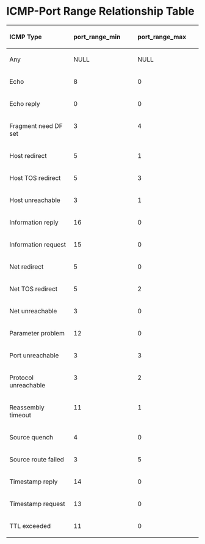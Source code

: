 # ICMP-Port Range Relationship Table<a name="vpc_api_0009"></a>

<a name="table18596620185153"></a>
<table><thead align="left"><tr id="row18636828185153"><th class="cellrowborder" valign="top" width="33.33333333333333%" id="mcps1.1.4.1.1"><p id="p33188071185153"><a name="p33188071185153"></a><a name="p33188071185153"></a><strong id="b793846207155238"><a name="b793846207155238"></a><a name="b793846207155238"></a>ICMP Type</strong></p>
</th>
<th class="cellrowborder" valign="top" width="33.33333333333333%" id="mcps1.1.4.1.2"><p id="p3879235185153"><a name="p3879235185153"></a><a name="p3879235185153"></a><strong id="b8412393185743"><a name="b8412393185743"></a><a name="b8412393185743"></a>port_range_min</strong></p>
</th>
<th class="cellrowborder" valign="top" width="33.33333333333333%" id="mcps1.1.4.1.3"><p id="p45782615185153"><a name="p45782615185153"></a><a name="p45782615185153"></a><strong id="b10315196185743"><a name="b10315196185743"></a><a name="b10315196185743"></a>port_range_max</strong></p>
</th>
</tr>
</thead>
<tbody><tr id="row9390358185153"><td class="cellrowborder" valign="top" width="33.33333333333333%" headers="mcps1.1.4.1.1 "><p id="p22421554185153"><a name="p22421554185153"></a><a name="p22421554185153"></a>Any</p>
</td>
<td class="cellrowborder" valign="top" width="33.33333333333333%" headers="mcps1.1.4.1.2 "><p id="p4206619185153"><a name="p4206619185153"></a><a name="p4206619185153"></a>NULL</p>
</td>
<td class="cellrowborder" valign="top" width="33.33333333333333%" headers="mcps1.1.4.1.3 "><p id="p5191864185153"><a name="p5191864185153"></a><a name="p5191864185153"></a>NULL</p>
</td>
</tr>
<tr id="row46726782185153"><td class="cellrowborder" valign="top" width="33.33333333333333%" headers="mcps1.1.4.1.1 "><p id="p26772997185153"><a name="p26772997185153"></a><a name="p26772997185153"></a>Echo</p>
</td>
<td class="cellrowborder" valign="top" width="33.33333333333333%" headers="mcps1.1.4.1.2 "><p id="p21129140185153"><a name="p21129140185153"></a><a name="p21129140185153"></a>8</p>
</td>
<td class="cellrowborder" valign="top" width="33.33333333333333%" headers="mcps1.1.4.1.3 "><p id="p33738804185153"><a name="p33738804185153"></a><a name="p33738804185153"></a>0</p>
</td>
</tr>
<tr id="row35213786185153"><td class="cellrowborder" valign="top" width="33.33333333333333%" headers="mcps1.1.4.1.1 "><p id="p33744406185153"><a name="p33744406185153"></a><a name="p33744406185153"></a>Echo reply</p>
</td>
<td class="cellrowborder" valign="top" width="33.33333333333333%" headers="mcps1.1.4.1.2 "><p id="p48942326185153"><a name="p48942326185153"></a><a name="p48942326185153"></a>0</p>
</td>
<td class="cellrowborder" valign="top" width="33.33333333333333%" headers="mcps1.1.4.1.3 "><p id="p4905442185153"><a name="p4905442185153"></a><a name="p4905442185153"></a>0</p>
</td>
</tr>
<tr id="row44148985185153"><td class="cellrowborder" valign="top" width="33.33333333333333%" headers="mcps1.1.4.1.1 "><p id="p19298019185153"><a name="p19298019185153"></a><a name="p19298019185153"></a>Fragment need DF set</p>
</td>
<td class="cellrowborder" valign="top" width="33.33333333333333%" headers="mcps1.1.4.1.2 "><p id="p19635726185153"><a name="p19635726185153"></a><a name="p19635726185153"></a>3</p>
</td>
<td class="cellrowborder" valign="top" width="33.33333333333333%" headers="mcps1.1.4.1.3 "><p id="p46989986185153"><a name="p46989986185153"></a><a name="p46989986185153"></a>4</p>
</td>
</tr>
<tr id="row20256690185153"><td class="cellrowborder" valign="top" width="33.33333333333333%" headers="mcps1.1.4.1.1 "><p id="p30179189185153"><a name="p30179189185153"></a><a name="p30179189185153"></a>Host redirect</p>
</td>
<td class="cellrowborder" valign="top" width="33.33333333333333%" headers="mcps1.1.4.1.2 "><p id="p28595253185153"><a name="p28595253185153"></a><a name="p28595253185153"></a>5</p>
</td>
<td class="cellrowborder" valign="top" width="33.33333333333333%" headers="mcps1.1.4.1.3 "><p id="p34514137185153"><a name="p34514137185153"></a><a name="p34514137185153"></a>1</p>
</td>
</tr>
<tr id="row42191780185153"><td class="cellrowborder" valign="top" width="33.33333333333333%" headers="mcps1.1.4.1.1 "><p id="p62091034185153"><a name="p62091034185153"></a><a name="p62091034185153"></a>Host TOS redirect</p>
</td>
<td class="cellrowborder" valign="top" width="33.33333333333333%" headers="mcps1.1.4.1.2 "><p id="p63317864185153"><a name="p63317864185153"></a><a name="p63317864185153"></a>5</p>
</td>
<td class="cellrowborder" valign="top" width="33.33333333333333%" headers="mcps1.1.4.1.3 "><p id="p28473399185153"><a name="p28473399185153"></a><a name="p28473399185153"></a>3</p>
</td>
</tr>
<tr id="row54934007185153"><td class="cellrowborder" valign="top" width="33.33333333333333%" headers="mcps1.1.4.1.1 "><p id="p20469545185153"><a name="p20469545185153"></a><a name="p20469545185153"></a>Host unreachable</p>
</td>
<td class="cellrowborder" valign="top" width="33.33333333333333%" headers="mcps1.1.4.1.2 "><p id="p47420464185153"><a name="p47420464185153"></a><a name="p47420464185153"></a>3</p>
</td>
<td class="cellrowborder" valign="top" width="33.33333333333333%" headers="mcps1.1.4.1.3 "><p id="p15852404185153"><a name="p15852404185153"></a><a name="p15852404185153"></a>1</p>
</td>
</tr>
<tr id="row8453912185153"><td class="cellrowborder" valign="top" width="33.33333333333333%" headers="mcps1.1.4.1.1 "><p id="p13678273185153"><a name="p13678273185153"></a><a name="p13678273185153"></a>Information reply</p>
</td>
<td class="cellrowborder" valign="top" width="33.33333333333333%" headers="mcps1.1.4.1.2 "><p id="p34198363185153"><a name="p34198363185153"></a><a name="p34198363185153"></a>16</p>
</td>
<td class="cellrowborder" valign="top" width="33.33333333333333%" headers="mcps1.1.4.1.3 "><p id="p18604046185153"><a name="p18604046185153"></a><a name="p18604046185153"></a>0</p>
</td>
</tr>
<tr id="row33218688185153"><td class="cellrowborder" valign="top" width="33.33333333333333%" headers="mcps1.1.4.1.1 "><p id="p6359178185153"><a name="p6359178185153"></a><a name="p6359178185153"></a>Information request</p>
</td>
<td class="cellrowborder" valign="top" width="33.33333333333333%" headers="mcps1.1.4.1.2 "><p id="p45331392185153"><a name="p45331392185153"></a><a name="p45331392185153"></a>15</p>
</td>
<td class="cellrowborder" valign="top" width="33.33333333333333%" headers="mcps1.1.4.1.3 "><p id="p47964172185153"><a name="p47964172185153"></a><a name="p47964172185153"></a>0</p>
</td>
</tr>
<tr id="row29024364185153"><td class="cellrowborder" valign="top" width="33.33333333333333%" headers="mcps1.1.4.1.1 "><p id="p2163313185153"><a name="p2163313185153"></a><a name="p2163313185153"></a>Net redirect</p>
</td>
<td class="cellrowborder" valign="top" width="33.33333333333333%" headers="mcps1.1.4.1.2 "><p id="p41010687185153"><a name="p41010687185153"></a><a name="p41010687185153"></a>5</p>
</td>
<td class="cellrowborder" valign="top" width="33.33333333333333%" headers="mcps1.1.4.1.3 "><p id="p33531325185153"><a name="p33531325185153"></a><a name="p33531325185153"></a>0</p>
</td>
</tr>
<tr id="row33346469185153"><td class="cellrowborder" valign="top" width="33.33333333333333%" headers="mcps1.1.4.1.1 "><p id="p16709487185153"><a name="p16709487185153"></a><a name="p16709487185153"></a>Net TOS redirect</p>
</td>
<td class="cellrowborder" valign="top" width="33.33333333333333%" headers="mcps1.1.4.1.2 "><p id="p11291197185153"><a name="p11291197185153"></a><a name="p11291197185153"></a>5</p>
</td>
<td class="cellrowborder" valign="top" width="33.33333333333333%" headers="mcps1.1.4.1.3 "><p id="p42171768185153"><a name="p42171768185153"></a><a name="p42171768185153"></a>2</p>
</td>
</tr>
<tr id="row44001593185153"><td class="cellrowborder" valign="top" width="33.33333333333333%" headers="mcps1.1.4.1.1 "><p id="p7359298185153"><a name="p7359298185153"></a><a name="p7359298185153"></a>Net unreachable</p>
</td>
<td class="cellrowborder" valign="top" width="33.33333333333333%" headers="mcps1.1.4.1.2 "><p id="p59232235185153"><a name="p59232235185153"></a><a name="p59232235185153"></a>3</p>
</td>
<td class="cellrowborder" valign="top" width="33.33333333333333%" headers="mcps1.1.4.1.3 "><p id="p33081692185153"><a name="p33081692185153"></a><a name="p33081692185153"></a>0</p>
</td>
</tr>
<tr id="row29299775185153"><td class="cellrowborder" valign="top" width="33.33333333333333%" headers="mcps1.1.4.1.1 "><p id="p24471600185153"><a name="p24471600185153"></a><a name="p24471600185153"></a>Parameter problem</p>
</td>
<td class="cellrowborder" valign="top" width="33.33333333333333%" headers="mcps1.1.4.1.2 "><p id="p36042622185153"><a name="p36042622185153"></a><a name="p36042622185153"></a>12</p>
</td>
<td class="cellrowborder" valign="top" width="33.33333333333333%" headers="mcps1.1.4.1.3 "><p id="p33771280185153"><a name="p33771280185153"></a><a name="p33771280185153"></a>0</p>
</td>
</tr>
<tr id="row35506071185153"><td class="cellrowborder" valign="top" width="33.33333333333333%" headers="mcps1.1.4.1.1 "><p id="p57419466185153"><a name="p57419466185153"></a><a name="p57419466185153"></a>Port unreachable</p>
</td>
<td class="cellrowborder" valign="top" width="33.33333333333333%" headers="mcps1.1.4.1.2 "><p id="p20465207185153"><a name="p20465207185153"></a><a name="p20465207185153"></a>3</p>
</td>
<td class="cellrowborder" valign="top" width="33.33333333333333%" headers="mcps1.1.4.1.3 "><p id="p47069060185153"><a name="p47069060185153"></a><a name="p47069060185153"></a>3</p>
</td>
</tr>
<tr id="row20968358185153"><td class="cellrowborder" valign="top" width="33.33333333333333%" headers="mcps1.1.4.1.1 "><p id="p20715431185153"><a name="p20715431185153"></a><a name="p20715431185153"></a>Protocol unreachable</p>
</td>
<td class="cellrowborder" valign="top" width="33.33333333333333%" headers="mcps1.1.4.1.2 "><p id="p228316185153"><a name="p228316185153"></a><a name="p228316185153"></a>3</p>
</td>
<td class="cellrowborder" valign="top" width="33.33333333333333%" headers="mcps1.1.4.1.3 "><p id="p18493613185153"><a name="p18493613185153"></a><a name="p18493613185153"></a>2</p>
</td>
</tr>
<tr id="row32224796185153"><td class="cellrowborder" valign="top" width="33.33333333333333%" headers="mcps1.1.4.1.1 "><p id="p60071716185153"><a name="p60071716185153"></a><a name="p60071716185153"></a>Reassembly timeout</p>
</td>
<td class="cellrowborder" valign="top" width="33.33333333333333%" headers="mcps1.1.4.1.2 "><p id="p33970812185153"><a name="p33970812185153"></a><a name="p33970812185153"></a>11</p>
</td>
<td class="cellrowborder" valign="top" width="33.33333333333333%" headers="mcps1.1.4.1.3 "><p id="p172364185153"><a name="p172364185153"></a><a name="p172364185153"></a>1</p>
</td>
</tr>
<tr id="row1551281185153"><td class="cellrowborder" valign="top" width="33.33333333333333%" headers="mcps1.1.4.1.1 "><p id="p58544937185153"><a name="p58544937185153"></a><a name="p58544937185153"></a>Source quench</p>
</td>
<td class="cellrowborder" valign="top" width="33.33333333333333%" headers="mcps1.1.4.1.2 "><p id="p44519470185153"><a name="p44519470185153"></a><a name="p44519470185153"></a>4</p>
</td>
<td class="cellrowborder" valign="top" width="33.33333333333333%" headers="mcps1.1.4.1.3 "><p id="p49307303185153"><a name="p49307303185153"></a><a name="p49307303185153"></a>0</p>
</td>
</tr>
<tr id="row41112547185153"><td class="cellrowborder" valign="top" width="33.33333333333333%" headers="mcps1.1.4.1.1 "><p id="p41781990185153"><a name="p41781990185153"></a><a name="p41781990185153"></a>Source route failed</p>
</td>
<td class="cellrowborder" valign="top" width="33.33333333333333%" headers="mcps1.1.4.1.2 "><p id="p28898001185153"><a name="p28898001185153"></a><a name="p28898001185153"></a>3</p>
</td>
<td class="cellrowborder" valign="top" width="33.33333333333333%" headers="mcps1.1.4.1.3 "><p id="p59036749185153"><a name="p59036749185153"></a><a name="p59036749185153"></a>5</p>
</td>
</tr>
<tr id="row61568697185153"><td class="cellrowborder" valign="top" width="33.33333333333333%" headers="mcps1.1.4.1.1 "><p id="p21008528185153"><a name="p21008528185153"></a><a name="p21008528185153"></a>Timestamp reply</p>
</td>
<td class="cellrowborder" valign="top" width="33.33333333333333%" headers="mcps1.1.4.1.2 "><p id="p23969228185153"><a name="p23969228185153"></a><a name="p23969228185153"></a>14</p>
</td>
<td class="cellrowborder" valign="top" width="33.33333333333333%" headers="mcps1.1.4.1.3 "><p id="p62459349185153"><a name="p62459349185153"></a><a name="p62459349185153"></a>0</p>
</td>
</tr>
<tr id="row25263234185153"><td class="cellrowborder" valign="top" width="33.33333333333333%" headers="mcps1.1.4.1.1 "><p id="p33056040185153"><a name="p33056040185153"></a><a name="p33056040185153"></a>Timestamp request</p>
</td>
<td class="cellrowborder" valign="top" width="33.33333333333333%" headers="mcps1.1.4.1.2 "><p id="p60293583185153"><a name="p60293583185153"></a><a name="p60293583185153"></a>13</p>
</td>
<td class="cellrowborder" valign="top" width="33.33333333333333%" headers="mcps1.1.4.1.3 "><p id="p51942046185153"><a name="p51942046185153"></a><a name="p51942046185153"></a>0</p>
</td>
</tr>
<tr id="row64825237185153"><td class="cellrowborder" valign="top" width="33.33333333333333%" headers="mcps1.1.4.1.1 "><p id="p16352820185153"><a name="p16352820185153"></a><a name="p16352820185153"></a>TTL exceeded</p>
</td>
<td class="cellrowborder" valign="top" width="33.33333333333333%" headers="mcps1.1.4.1.2 "><p id="p49510032185153"><a name="p49510032185153"></a><a name="p49510032185153"></a>11</p>
</td>
<td class="cellrowborder" valign="top" width="33.33333333333333%" headers="mcps1.1.4.1.3 "><p id="p50889616185153"><a name="p50889616185153"></a><a name="p50889616185153"></a>0</p>
</td>
</tr>
</tbody>
</table>

